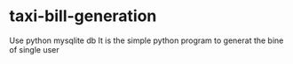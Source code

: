 # taxi-bill-generation
Use python 
mysqlite db 
It is the simple python program to generat the bine of single user 

